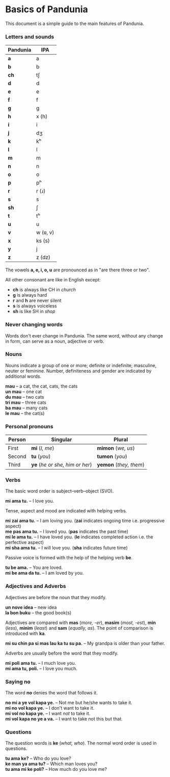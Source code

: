 # Basics of Pandunia

This document is a simple guide to the main features of Pandunia.


### Letters and sounds

| Pandunia | IPA |
|----------|-----|
| **a**  | a |
| **b**  | b |
| **ch** | tʃ |
| **d**  | d |
| **e**  | e |
| **f**  | f |
| **g**  | g |
| **h**  | x (h) |
| **i**  | i |
| **j**  | dʒ |
| **k**  | kʰ |
| **l**  | l |
| **m**  | m |
| **n**  | n |
| **o**  | o |
| **p**  | pʰ |
| **r**  | r (ɹ) |
| **s**  | s |
| **sh** | ʃ |
| **t**  | tʰ |
| **u**  | u |
| **v**  | w (ʋ, v) |
| **x**  | ks (s) |
| **y**  | j |
| **z**  | z (dz) |

The vowels **a, e, i, o, u** are pronounced as in "are there three or two".

All other consonant are like in English except:

- **ch** is always like CH in _church_
- **g** is always hard
- **r** and **h** are never silent
- **s** is always voiceless
- **sh** is like SH in _shop_

### Never changing words

Words don't ever change in Pandunia.
The same word, without any change in form, can serve as a noun, adjective or verb.

### Nouns

Nouns indicate a group of one or more; definite or indefinite; masculine, neuter or feminine.
Number, definiteness and gender are indicated by additional words.

**mau**
– a cat, the cat, cats, the cats  
**un mau**
– one cat  
**du mau**
– two cats  
**tri mau**
– three cats  
**ba mau**
– many cats  
**le mau**
– the cat(s)

### Personal pronouns

| Person | Singular                         | Plural                  |
|--------|----------------------------------|-------------------------|
| First  | **mi** (_I, me_)                 | **mimon** (_we, us_)      |
| Second | **tu** (_you_)                   | **tumon** (_you_)         |
| Third  | **ye** (_he or she, him or her_) | **yemon** (_they, them_)  |

### Verbs

The basic word order is subject–verb–object (SVO).

**mi ama tu.**
– I love you.

Tense, aspect and mood are indicated with helping verbs.

**mi zai ama tu.**
– I am loving you.
(**zai** indicates ongoing time i.e. progressive aspect)  
**me pas ama tu.**
– I loved you.
(**pas** indicates the past time)  
**mi le ama tu.**
– I have loved you.
(**le** indicates completed action i.e. the perfective aspect)  
**mi sha ama tu.**
– I will love you.
(**sha** indicates future time)

Passive voice is formed with the help of the helping verb **be**.

**tu be ama.**
– You are loved.  
**mi be ama da tu.**
– I am loved by you.


### Adjectives and Adverbs

Adjectives are before the noun that they modify.

**un nove idea**
– new idea  
**la bon buku**
– the good book(s)

Adjectives are compared with
**mas** (_more, -er_), **masim** (_most, -est_),
**min** (_less_), **minim** (_least_) and **sam** (_equally, as_).
The point of comparison is introduced with **ka**.

**mi su chin pa si mas lau ka tu su pa.**
– My grandpa is older than your father.

Adverbs are usually before the word that they modify.

**mi poli ama tu.**
– I much love you.  
**mi ama tu, poli.**
– I love you much.


### Saying no

The word **no** denies the word that follows it.

**no mi a ye vol kapa ye.**
– Not me but he/she wants to take it.  
**mi no vol kapa ye.**
– I don't want to take it.  
**mi vol no kapa ye.**
– I want _not_ to take it.  
**mi vol kapa no ye a va.**
– I want to take not this but that.


### Questions

The question words is
**ke** (_what, who_).
The normal word order is used in questions.

**tu ama ke?**
– Who do you love?  
**ke man ya ama tu?**
– Which man loves you?  
**tu ama mi ke poli?**
– How much do you love me?

